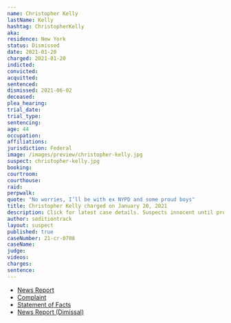 ```yaml
---
name: Christopher Kelly
lastName: Kelly
hashtag: ChristopherKelly
aka:
residence: New York
status: Dismissed
date: 2021-01-20
charged: 2021-01-20
indicted:
convicted:
acquitted:
sentenced:
dismissed: 2021-06-02
deceased:
plea_hearing:
trial_date:
trial_type:
sentencing:
age: 44
occupation:
affiliations:
jurisdiction: Federal
image: /images/preview/christopher-kelly.jpg
suspect: christopher-kelly.jpg
booking:
courtroom:
courthouse:
raid:
perpwalk:
quote: "No worries, I’ll be with ex NYPD and some proud boys"
title: Christopher Kelly charged on January 20, 2021
description: Click for latest case details. Suspects innocent until proven guilty.
author: seditiontrack
layout: suspect
published: true
caseNumber: 21-cr-0708
caseName:
judge:
videos:
charges:
sentence:
---
```

- [News Report](https://www.nydailynews.com/new-york/ny-retired-nypd-brother-capitol-riot-charges-20210121-qnobfub6n5d6vexmco7jhktxem-story.html)
- [Complaint](https://www.justice.gov/opa/page/file/1362961/download)
- [Statement of Facts](https://www.justice.gov/opa/page/file/1362961/download)
- [News Report (Dimissal)](https://13wham.com/news/nation-world/prosecutors-drop-case-against-man-charged-in-capitol-riot)
